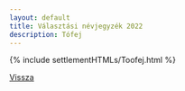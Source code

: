 ```yaml
---
layout: default
title: Választási névjegyzék 2022
description: Tófej
---
```


{% include settlementHTMLs/Toofej.html %}

[Vissza](./)